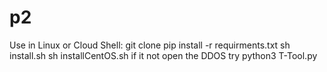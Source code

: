 # p2
Use in Linux or Cloud Shell:
git clone 
pip install -r requirments.txt
sh install.sh
sh installCentOS.sh
if it not open the DDOS try python3 T-Tool.py
